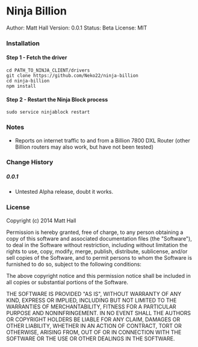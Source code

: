 Ninja Billion
=================
Author: Matt Hall
Version: 0.0.1
Status: Beta
License: MIT


### Installation
#### Step 1 - Fetch the driver
```
cd PATH_TO_NINJA_CLIENT/drivers
git clone https://github.com/Neko22/ninja-billion
cd ninja-billion
npm install
```


#### Step 2 - Restart the Ninja Block process
```
sudo service ninjablock restart
```


### Notes
- Reports on internet traffic to and from a Billion 7800 DXL Router (other Billion routers may also work, but have not been tested)


### Change History
##### 0.0.1
- Untested Alpha release, doubt it works.


### License
Copyright (c) 2014 Matt Hall

Permission is hereby granted, free of charge, to any person obtaining a copy
of this software and associated documentation files (the "Software"), to deal
in the Software without restriction, including without limitation the rights
to use, copy, modify, merge, publish, distribute, sublicense, and/or sell
copies of the Software, and to permit persons to whom the Software is
furnished to do so, subject to the following conditions:

The above copyright notice and this permission notice shall be included in
all copies or substantial portions of the Software.

THE SOFTWARE IS PROVIDED "AS IS", WITHOUT WARRANTY OF ANY KIND, EXPRESS OR
IMPLIED, INCLUDING BUT NOT LIMITED TO THE WARRANTIES OF MERCHANTABILITY,
FITNESS FOR A PARTICULAR PURPOSE AND NONINFRINGEMENT. IN NO EVENT SHALL THE
AUTHORS OR COPYRIGHT HOLDERS BE LIABLE FOR ANY CLAIM, DAMAGES OR OTHER
LIABILITY, WHETHER IN AN ACTION OF CONTRACT, TORT OR OTHERWISE, ARISING FROM,
OUT OF OR IN CONNECTION WITH THE SOFTWARE OR THE USE OR OTHER DEALINGS IN
THE SOFTWARE.
